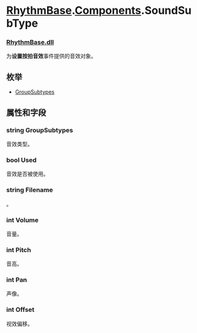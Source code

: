 # [RhythmBase](../../RadiationTherapy.md).[Components](../namespace/Components.md).SoundSubType  




### [RhythmBase.dll](../assembly/RhythmBase.md)  
为**设置按拍音效**事件提供的音效对象。  
  


## 枚举  
  
- [GroupSubtypes](../enum/SoundSubType.GroupSubtypes.md)  
  


## 属性和字段  
  




### string GroupSubtypes  
音效类型。  




### bool Used  
音效是否被使用。  




### string Filename  
。  




### int Volume  
音量。  




### int Pitch  
音高。  




### int Pan  
声像。  




### int Offset  
视效偏移。